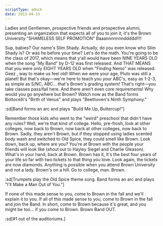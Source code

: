 ```yaml
---
scriptType: adoch
date: 2013-04-15
---
```


Ladies and Gentlemen, prospective friends and prospective alumni, presenting an organization that expects all of you to join it, it's the Brown University "SHAMELESS SELF PROMOTION" Baaannnnnnnddddd!!!!

Sup, babies? Our name's Slim Shady. Actually, do you even know who Slim Shady is? Or was he before your time? Let's do the math. You're going to be the class of 2017, which means that y'all would have been NINE YEARS OLD when the song "My Band" by D-12 was first released. And THAT MEANS that you were only EIGHT YEARS OLD when "Finding Nemo" was released. Geez , way to make us feel old! When we were your age, Pluto was still a planet! But that's okay—we're here to teach you your ABC's, easy as 1-2-3, as simple as S/NC, ABC... that's Brown's grading system! That's right—you take classes pass/fail here. And there aren't even core requirements! Why would you go anywhere but Brown? Watch now as the Band forms Bottocelli's "Birth of Venus" and plays "Beethoven's Ninth Symphony."

:sd[Band forms an arc and plays "Build Me Up, Buttercup!"]

Remember those kids who went to the "weird" preschool that didn't have any rules? Well, we're that kind of college. Hello, pre-frosh, look at other colleges, now back to Brown, now back at other colleges, now back to Brown. Sadly, they aren't Brown, but if they stopped using ladies scented body wash and switched to Old Spice, they could smell like Brown. Look down, back up, where are you? You're at Brown with the people your friends will look like (shout out to Hayley Siegel and Charlie Gleason). What's in your hand, back at Brown. Brown has it, it's the best four years of your life so far with two tickets to that thing you love. Look again, the tickets are now diamonds. Anything is possible when you attend Brown University and not a lady. Brown's on a hill. Go to college, man. Brown.

:sd[Trumpets play the Old Spice theme song. Band forms an arc and plays "I'll Make a Man Out of You."]

If none of this made sense to you, come to Brown in the fall and we'll explain it to you. If all of this made sense to you, come to Brown in the fall and join the Band. In short, come to Brown because it's great, and you might be too... if you come to Brown. Brown Band OUT.

:sd[#1 out of the auditoriums.]
